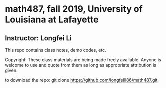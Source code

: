 # math487, fall 2019, University of Louisiana at Lafayette
## Instructor: Longfei Li

This repo contains class notes, demo codes, etc.

Copyright: These class materials are being made freely available. Anyone is welcome to use and quote from them as long as appropriate attribution is given.

to download the repo:
git clone https://github.com/longfeili86/math487.git
